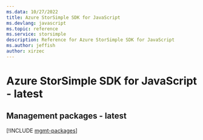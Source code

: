 ```yaml
---
ms.data: 10/27/2022
title: Azure StorSimple SDK for JavaScript
ms.devlang: javascript
ms.topic: reference
ms.service: storsimple
description: Reference for Azure StorSimple SDK for JavaScript
ms.author: jeffish
author: xirzec
---
```

# Azure StorSimple SDK for JavaScript - latest

## Management packages - latest
[!INCLUDE [mgmt-packages](storsimple-mgmt-index.md)]